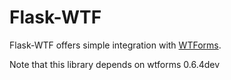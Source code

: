 # Flask-WTF

Flask-WTF offers simple integration with
[WTForms](http://wtforms.simplecodes.com/docs/dev/).

Note that this library depends on wtforms 0.6.4dev

